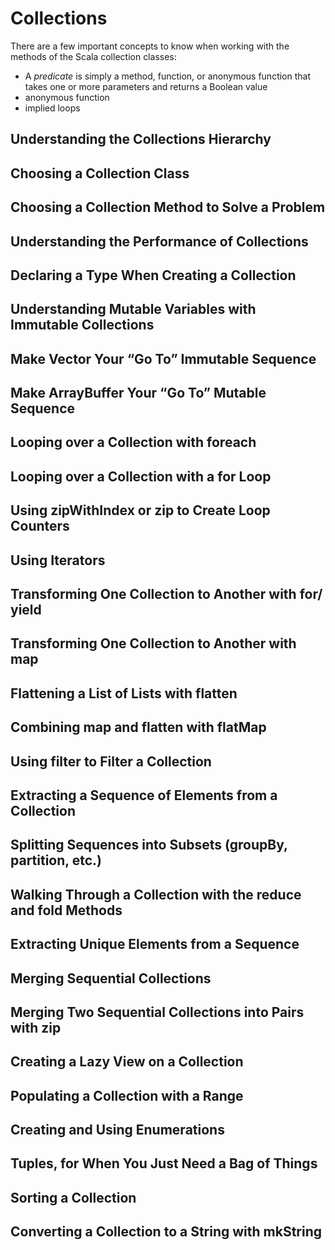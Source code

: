 # Collections

There are a few important concepts to know when working with the methods of the Scala collection classes:
- A _predicate_ is simply a method, function, or anonymous function that takes one or more parameters and returns a Boolean value
- anonymous function
- implied loops

## Understanding the Collections Hierarchy

## Choosing a Collection Class

## Choosing a Collection Method to Solve a Problem

## Understanding the Performance of Collections

## Declaring a Type When Creating a Collection

## Understanding Mutable Variables with Immutable Collections

## Make Vector Your “Go To” Immutable Sequence

## Make ArrayBuffer Your “Go To” Mutable Sequence

## Looping over a Collection with foreach

## Looping over a Collection with a for Loop

## Using zipWithIndex or zip to Create Loop Counters

## Using Iterators

## Transforming One Collection to Another with for/ yield

##  Transforming One Collection to Another with map

## Flattening a List of Lists with flatten

## Combining map and flatten with flatMap

## Using filter to Filter a Collection

## Extracting a Sequence of Elements from a Collection

## Splitting Sequences into Subsets (groupBy, partition, etc.)

## Walking Through a Collection with the reduce and fold Methods

## Extracting Unique Elements from a Sequence

## Merging Sequential Collections

## Merging Two Sequential Collections into Pairs with zip

## Creating a Lazy View on a Collection

## Populating a Collection with a Range

## Creating and Using Enumerations

## Tuples, for When You Just Need a Bag of Things

## Sorting a Collection

## Converting a Collection to a String with mkString

